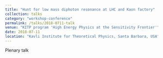 ```yaml
---
title: "Hunt for low mass diphoton resonance at LHC and Kaon factory"
collection: talks
category: "workshop-conference"
permalink: /talks/2018-0711-talk
venue: "KITP program 'High Energy Physics at the Sensitivity Frontier'"
date: 2018-07-11
location: "Kavli Institute for Theoretical Physics, Santa Barbara, USA"
---
```

Plenary talk


